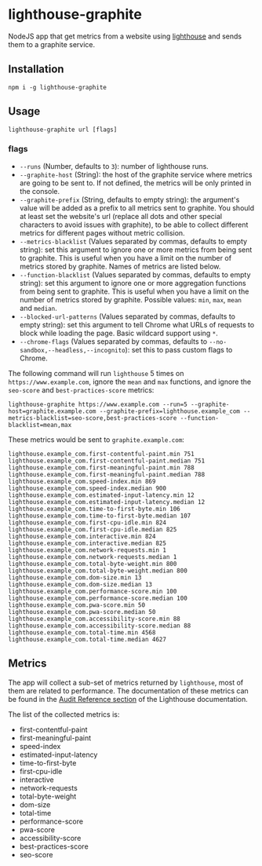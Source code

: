 # lighthouse-graphite

NodeJS app that get metrics from a website using [lighthouse](https://github.com/GoogleChrome/lighthouse/) and sends them to a graphite service.

## Installation

`npm i -g lighthouse-graphite`

## Usage

`lighthouse-graphite url [flags]`

### flags

-   `--runs` (Number, defaults to `3`): number of lighthouse runs.
-   `--graphite-host` (String): the host of the graphite service where metrics are going to be sent to. If not defined, the metrics will be only printed in the console.
-   `--graphite-prefix` (String, defaults to empty string): the argument's value will be added as a prefix to all metrics sent to graphite. You should at least set the website's url (replace all dots and other special characters to avoid issues with graphite), to be able to collect different metrics for different pages without metric collision.
-   `--metrics-blacklist` (Values separated by commas, defaults to empty string): set this argument to ignore one or more metrics from being sent to graphite. This is useful when you have a limit on the number of metrics stored by graphite. Names of metrics are listed below.
-   `--function-blacklist` (Values separated by commas, defaults to empty string): set this argument to ignore one or more aggregation functions from being sent to graphite. This is useful when you have a limit on the number of metrics stored by graphite. Possible values: `min`, `max`, `mean` and `median`.
-   `--blocked-url-patterns` (Values separated by commas, defaults to empty string): set this argument to tell Chrome what URLs of requests to block while loading the page. Basic wildcard support using `*`.
-   `--chrome-flags` (Values separated by commas, defaults to `--no-sandbox,--headless,--incognito`): set this to pass custom flags to Chrome.

The following command will run `lighthouse` 5 times on `https://www.example.com`, ignore the `mean` and `max` functions, and ignore the `seo-score` and `best-practices-score` metrics:

`lighthouse-graphite https://www.example.com --run=5 --graphite-host=graphite.example.com --graphite-prefix=lighthouse.example_com --metrics-blacklist=seo-score,best-practices-score --function-blacklist=mean,max`

These metrics would be sent to `graphite.example.com`:

```
lighthouse.example_com.first-contentful-paint.min 751
lighthouse.example_com.first-contentful-paint.median 751
lighthouse.example_com.first-meaningful-paint.min 788
lighthouse.example_com.first-meaningful-paint.median 788
lighthouse.example_com.speed-index.min 869
lighthouse.example_com.speed-index.median 900
lighthouse.example_com.estimated-input-latency.min 12
lighthouse.example_com.estimated-input-latency.median 12
lighthouse.example_com.time-to-first-byte.min 106
lighthouse.example_com.time-to-first-byte.median 107
lighthouse.example_com.first-cpu-idle.min 824
lighthouse.example_com.first-cpu-idle.median 825
lighthouse.example_com.interactive.min 824
lighthouse.example_com.interactive.median 825
lighthouse.example_com.network-requests.min 1
lighthouse.example_com.network-requests.median 1
lighthouse.example_com.total-byte-weight.min 800
lighthouse.example_com.total-byte-weight.median 800
lighthouse.example_com.dom-size.min 13
lighthouse.example_com.dom-size.median 13
lighthouse.example_com.performance-score.min 100
lighthouse.example_com.performance-score.median 100
lighthouse.example_com.pwa-score.min 50
lighthouse.example_com.pwa-score.median 50
lighthouse.example_com.accessibility-score.min 88
lighthouse.example_com.accessibility-score.median 88
lighthouse.example_com.total-time.min 4568
lighthouse.example_com.total-time.median 4627
```

## Metrics

The app will collect a sub-set of metrics returned by `lighthouse`, most of them are related to performance. The documentation of these metrics can be found in the [Audit Reference section](https://developers.google.com/web/tools/lighthouse/) of the Lighthouse documentation.

The list of the collected metrics is:

-   first-contentful-paint
-   first-meaningful-paint
-   speed-index
-   estimated-input-latency
-   time-to-first-byte
-   first-cpu-idle
-   interactive
-   network-requests
-   total-byte-weight
-   dom-size
-   total-time
-   performance-score
-   pwa-score
-   accessibility-score
-   best-practices-score
-   seo-score

